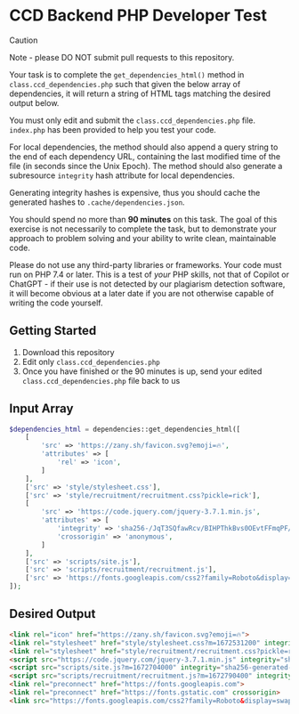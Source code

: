 
# CCD Backend PHP Developer Test

> [!CAUTION]
> Note - please DO NOT submit pull requests to this repository.

Your task is to complete the `get_dependencies_html()` method in `class.ccd_dependencies.php` such that given the below array of dependencies, it will return a string of HTML tags matching the desired output below.

You must only edit and submit the `class.ccd_dependencies.php` file. `index.php` has been provided to help you test your code.

For local dependencies, the method should also append a query string to the end of each dependency URL, containing the last modified time of the file (in seconds since the Unix Epoch). The method should also generate a subresource `integrity` hash attribute for local dependencies.

Generating integrity hashes is expensive, thus you should cache the generated hashes to `.cache/dependencies.json`.

You should spend no more than **90 minutes** on this task. The goal of this exercise is not necessarily to complete the task, but to demonstrate your approach to problem solving and your ability to write clean, maintainable code.

Please do not use any third-party libraries or frameworks. Your code must run on PHP 7.4 or later. This is a test of *your* PHP skills, not that of Copilot or ChatGPT - if their use is not detected by our plagiarism detection software, it will become obvious at a later date if you are not otherwise capable of writing the code yourself.

## Getting Started

1. Download this repository
2. Edit only `class.ccd_dependencies.php`
3. Once you have finished or the 90 minutes is up, send your edited `class.ccd_dependencies.php` file back to us

## Input Array

```php
$dependencies_html = dependencies::get_dependencies_html([
    [
        'src' => 'https://zany.sh/favicon.svg?emoji=🔥',
        'attributes' => [
            'rel' => 'icon',
        ]
    ],
    ['src' => 'style/stylesheet.css'],
    ['src' => 'style/recruitment/recruitment.css?pickle=rick'],
    [
        'src' => 'https://code.jquery.com/jquery-3.7.1.min.js',
        'attributes' => [
            'integrity' => 'sha256-/JqT3SQfawRcv/BIHPThkBvs0OEvtFFmqPF/lYI/Cxo=',
            'crossorigin' => 'anonymous',
        ]
    ],
    ['src' => 'scripts/site.js'],
    ['src' => 'scripts/recruitment/recruitment.js'],
    ['src' => 'https://fonts.googleapis.com/css2?family=Roboto&display=swap'],
]);
```

## Desired Output

```html
<link rel="icon" href="https://zany.sh/favicon.svg?emoji=🔥">
<link rel="stylesheet" href="style/stylesheet.css?m=1672531200" integrity="sha256-generated-hash" crossorigin="anonymous">
<link rel="stylesheet" href="style/recruitment/recruitment.css?pickle=rick&m=1672617600" integrity="sha256-generated-hash" crossorigin="anonymous">
<script src="https://code.jquery.com/jquery-3.7.1.min.js" integrity="sha256-/JqT3SQfawRcv/BIHPThkBvs0OEvtFFmqPF/lYI/Cxo=" crossorigin="anonymous"></script>
<script src="scripts/site.js?m=1672704000" integrity="sha256-generated-hash" crossorigin="anonymous"></script>
<script src="scripts/recruitment/recruitment.js?m=1672790400" integrity="sha256-generated-hash" crossorigin="anonymous"></script>
<link rel="preconnect" href="https://fonts.googleapis.com">
<link rel="preconnect" href="https://fonts.gstatic.com" crossorigin>
<link src="https://fonts.googleapis.com/css2?family=Roboto&display=swap">
```
